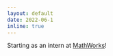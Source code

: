 ```yaml
---
layout: default
date: 2022-06-1 
inline: true
---
```


Starting as an intern at [MathWorks](https://www.mathworks.com/)! 
